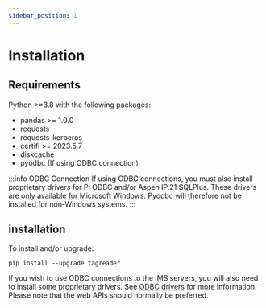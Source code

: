 ```yaml
---
sidebar_position: 1
---
```


# Installation

## Requirements
Python >=3.8 with the following packages:

* pandas >= 1.0.0
* requests
* requests-kerberos
* certifi >= 2023.5.7
* diskcache
* pyodbc (If using ODBC connection)

:::info  ODBC Connection
If using ODBC connections, you must also install proprietary drivers for PI ODBC and/or Aspen IP.21 SQLPlus. These
drivers are only available for Microsoft Windows. Pyodbc will therefore not be installed for non-Windows systems.
:::

## installation
To install and/or upgrade:

```shell
pip install --upgrade tagreader
```
If you wish to use ODBC connections to the IMS servers, you will also need to install some proprietary drivers.
See [ODBC drivers](docs/about/setup/odbc-drivers) for more information.
Please note that the web APIs should normally be preferred.